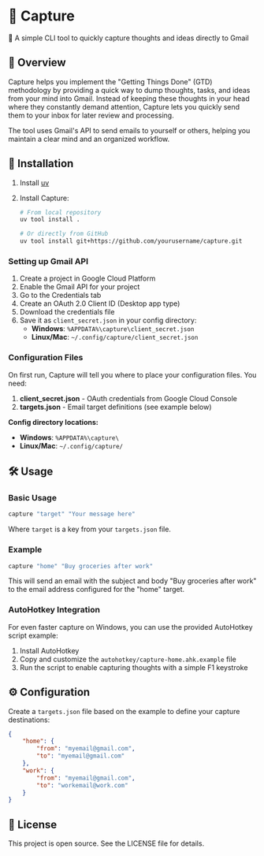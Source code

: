 # 📝 Capture

🧠 A simple CLI tool to quickly capture thoughts and ideas directly to Gmail

## 📖 Overview

Capture helps you implement the "Getting Things Done" (GTD) methodology by providing a quick way to dump thoughts, tasks, and ideas from your mind into Gmail. Instead of keeping these thoughts in your head where they constantly demand attention, Capture lets you quickly send them to your inbox for later review and processing.

The tool uses Gmail's API to send emails to yourself or others, helping you maintain a clear mind and an organized workflow.

## 🚀 Installation

1. Install [uv](https://docs.astral.sh/uv/getting-started/installation/)
2. Install Capture:

   ```bash
   # From local repository
   uv tool install .

   # Or directly from GitHub
   uv tool install git+https://github.com/yourusername/capture.git
   ```

### Setting up Gmail API

1. Create a project in Google Cloud Platform
2. Enable the Gmail API for your project
3. Go to the Credentials tab
4. Create an OAuth 2.0 Client ID (Desktop app type)
5. Download the credentials file
6. Save it as `client_secret.json` in your config directory:
   - **Windows**: `%APPDATA%\capture\client_secret.json`
   - **Linux/Mac**: `~/.config/capture/client_secret.json`

### Configuration Files

On first run, Capture will tell you where to place your configuration files. You need:

1. **client_secret.json** - OAuth credentials from Google Cloud Console
2. **targets.json** - Email target definitions (see example below)

**Config directory locations:**
- **Windows**: `%APPDATA%\capture\`
- **Linux/Mac**: `~/.config/capture/`

## 🛠️ Usage

### Basic Usage

```bash
capture "target" "Your message here"
```

Where `target` is a key from your `targets.json` file.

### Example

```bash
capture "home" "Buy groceries after work"
```

This will send an email with the subject and body "Buy groceries after work" to the email address configured for the "home" target.

### AutoHotkey Integration

For even faster capture on Windows, you can use the provided AutoHotkey script example:

1. Install AutoHotkey
2. Copy and customize the `autohotkey/capture-home.ahk.example` file
3. Run the script to enable capturing thoughts with a simple F1 keystroke

## ⚙️ Configuration

Create a `targets.json` file based on the example to define your capture destinations:

```json
{
    "home": {
        "from": "myemail@gmail.com",
        "to": "myemail@gmail.com"
    },
    "work": {
        "from": "myemail@gmail.com",
        "to": "workemail@work.com"
    }
}
```

## 📄 License

This project is open source. See the LICENSE file for details.
